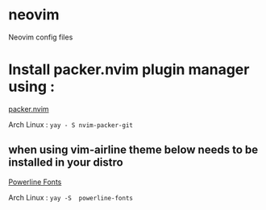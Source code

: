 # neovim
Neovim config files

# Install packer.nvim plugin manager using  : 

[packer.nvim](https://github.com/wbthomason/packer.nvim)

Arch Linux : `yay - S nvim-packer-git`

## when using vim-airline theme below needs to be installed in your distro
[Powerline Fonts](https://github.com/powerline/fonts)

Arch Linux : `yay -S  powerline-fonts`
